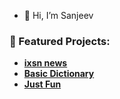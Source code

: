 - 👋 Hi, I’m Sanjeev


### 🌟 Featured Projects:
- **[ixsn news](ixsn.vercel.app)** 
- **[Basic Dictionary](xdictionary-wine.vercel.app)**
- **[Just Fun](react-apps-tau-seven.vercel.app)**
<!---
ixsn19s/ixsn19s is a ✨ special ✨ repository because its `README.md` (this file) appears on your GitHub profile.
You can click the Preview link to take a look at your changes.
--->
